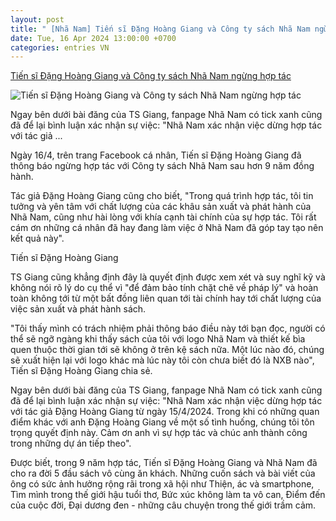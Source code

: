 ```yaml
---
layout: post
title: " [Nhã Nam] Tiến sĩ Đặng Hoàng Giang và Công ty sách Nhã Nam ngừng hợp tác"
date: Tue, 16 Apr 2024 13:00:00 +0700
categories: entries VN
---
```

[Tiến sĩ Đặng Hoàng Giang và Công ty sách Nhã Nam ngừng hợp tác](https://kenh14.vn/tien-si-dang-hoang-giang-va-cong-ty-sach-nha-nam-ngung-hop-tac-20240416085503227.chn)

![Tiến sĩ Đặng Hoàng Giang và Công ty sách Nhã Nam ngừng hợp tác](https://kenh14cdn.com/zoom/600_315/203336854389633024/2024/4/16/photo1713232252463-1713232252683666413965.jpeg)

Ngay bên dưới bài đăng của TS Giang, fanpage Nhã Nam có tick xanh cũng đã để lại bình luận xác nhận sự việc: "Nhã Nam xác nhận việc dừng hợp tác với tác giả ...

Ngày 16/4, trên trang Facebook cá nhân, Tiến sĩ Đặng Hoàng Giang đã thông báo ngừng hợp tác với Công ty sách Nhã Nam sau hơn 9 năm đồng hành.

Tác giả Đặng Hoàng Giang cũng cho biết, "Trong quá trình hợp tác, tôi tin tưởng và yên tâm với chất lượng của các khâu sản xuất và phát hành của Nhã Nam, cũng như hài lòng với khía cạnh tài chính của sự hợp tác. Tôi rất cám ơn những cá nhân đã hay đang làm việc ở Nhã Nam đã góp tay tạo nên kết quả này".

Tiến sĩ Đặng Hoàng Giang

TS Giang cũng khẳng định đây là quyết định được xem xét và suy nghĩ kỹ và không nói rõ lý do cụ thể vì "để đảm bảo tính chặt chẽ về pháp lý" và hoàn toàn không tới từ một bất đồng liên quan tới tài chính hay tới chất lượng của việc sản xuất và phát hành sách.

"Tôi thấy mình có trách nhiệm phải thông báo điều này tới bạn đọc, người có thể sẽ ngỡ ngàng khi thấy sách của tôi với logo Nhã Nam và thiết kế bìa quen thuộc thời gian tới sẽ không ở trên kệ sách nữa. Một lúc nào đó, chúng sẽ xuất hiện lại với logo khác mà lúc này tôi còn chưa biết đó là NXB nào", Tiến sĩ Đặng Hoàng Giang chia sẻ.

Ngay bên dưới bài đăng của TS Giang, fanpage Nhã Nam có tick xanh cũng đã để lại bình luận xác nhận sự việc: "Nhã Nam xác nhận việc dừng hợp tác với tác giả Đặng Hoàng Giang từ ngày 15/4/2024. Trong khi có những quan điểm khác với anh Đặng Hoàng Giang về một số tình huống, chúng tôi tôn trọng quyết định này. Cảm ơn anh vì sự hợp tác và chúc anh thành công trong những dự án tiếp theo".

Được biết, trong 9 năm hợp tác, Tiến sĩ Đặng Hoàng Giang và Nhã Nam đã cho ra đời 5 đầu sách vô cùng ăn khách. Những cuốn sách và bài viết của ông có sức ảnh hưởng rộng rãi trong xã hội như Thiện, ác và smartphone, Tìm mình trong thế giới hậu tuổi thơ, Bức xúc không làm ta vô can, Điểm đến của cuộc đời, Đại dương đen - những câu chuyện trong thế giới trầm cảm.


